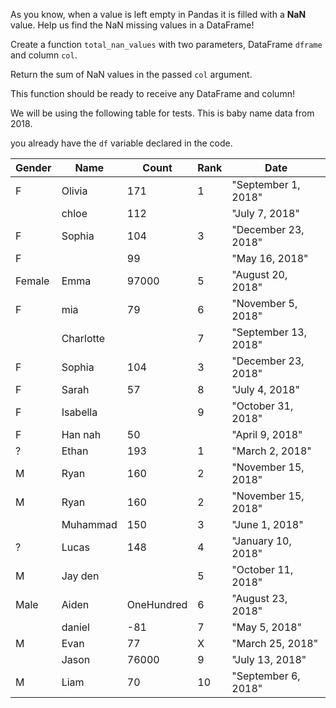 As you know, when a value is left empty in Pandas it is filled with a <b>NaN</b> value. Help us find the NaN missing values in a DataFrame!

Create a function `total_nan_values` with two parameters, DataFrame `dframe` and column `col`.

Return the sum of NaN values in the passed `col` argument.

This function should be ready to receive any DataFrame and column!

We will be using the following table for tests. This is baby name data from 2018.

you already have the `df` variable declared in the code.

|Gender|Name|Count|Rank|Date|
| - | ----- | --- | ---- | ---- |
| F | Olivia | 171 | 1 | "September 1, 2018" |
|   | chloe | 112 |   | "July 7, 2018" |
| F | Sophia | 104 | 3 | "December 23, 2018" |
| F |   | 99 |   | "May 16, 2018" |
| Female | Emma | 97000 | 5 | "August 20, 2018" |
| F | mia | 79 | 6 | "November 5, 2018" |
|   | Charlotte |   | 7 | "September 13, 2018" |
| F | Sophia | 104 | 3 | "December 23, 2018" |
| F | Sarah | 57 | 8 | "July 4, 2018" |
| F | Isabella |   | 9 | "October 31, 2018" |
| F | Han nah | 50 |   | "April 9, 2018" |
| ? | Ethan | 193 | 1 | "March 2, 2018" |
| M | Ryan | 160 | 2 | "November 15, 2018" |
| M | Ryan | 160 | 2 | "November 15, 2018" |
|   | Muhammad | 150 | 3 | "June 1, 2018" |
| ? | Lucas | 148 | 4 | "January 10, 2018" |
| M | Jay den |   | 5 | "October 11, 2018" |
| Male | Aiden | OneHundred | 6 | "August 23, 2018" |
|   | daniel | -81 | 7 | "May 5, 2018" |
| M | Evan | 77 | X | "March 25, 2018" |
|   | Jason | 76000 | 9 | "July 13, 2018" |
| M | Liam | 70 | 10 | "September 6, 2018" |
